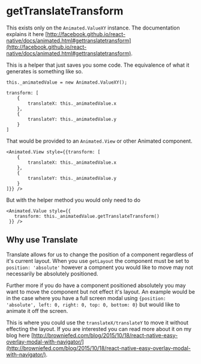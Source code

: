 # getTranslateTransform

This exists only on the `Animated.ValueXY` instance. The documentation explains it here [http://facebook.github.io/react-native/docs/animated.html#gettranslatetransform](http://facebook.github.io/react-native/docs/animated.html#gettranslatetransform).

This is a helper that just saves you some code. The equivalence of what it generates is something like so.

```
this._animatedValue = new Animated.ValueXY();

transform: [
	{
		translateX: this._animatedValue.x
	},
	{
		translateY: this._animatedValue.y
	}
]

```

That would be provided to an `Animated.View` or other Animated component.

```
<Animated.View style={{transform: [
	{
		translateX: this._animatedValue.x
	},
	{
		translateY: this._animatedValue.y
	}
]}} />
```

But with the helper method you would only need to do

```
<Animated.Value style={{
   transform: this._animatedValue.getTranslateTransform()
 }} />
```


## Why use Translate

Translate allows for us to change the position of a component regardless of it's current layout. When you use `getLayout` the component must be set to `position: 'absolute'` however a compnent you would like to move may not necessarily be absolutely positioned.

Further more if you do have a component positioned absolutely you may want to move the component but not effect it's layout. An example would be in the case where you have a full screen modal using `{position: 'absolute', left: 0, right: 0, top: 0, bottom: 0}` but would like to animate it off the screen.

This is where you could use the `translateX/translateY` to move it without effecting the layout. If you are interested you can read more about it on my blog here [http://browniefed.com/blog/2015/10/18/react-native-easy-overlay-modal-with-navigator/](http://browniefed.com/blog/2015/10/18/react-native-easy-overlay-modal-with-navigator/).